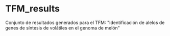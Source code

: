 # TFM_results
Conjunto de resultados generados para el TFM: "Identificación de alelos de genes de síntesis de volátiles en el genoma de melón"
